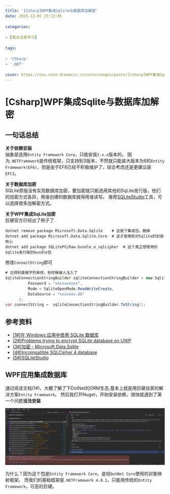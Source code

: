 ```yaml
---
title: '[Csharp]WPF集成Sqlite与数据库加解密' 
date: 2023-12-05 23:12:05

categories:

- [我永远爱学习]

tags:

- 'CSharp'
- '.NET'

cover: https://oss.note.dreamccc.cn/note/images/posts/[Csharp]WPF集成Sqlite与数据库加解密/title.png?x-oss-process=style/blog_title
---
```

# [Csharp]WPF集成Sqlite与数据库加解密

## 一句话总结

**关于依赖安装**  
抽象层选用`Entity Framework Core`，只能安装`3.x.x`版本的。
因为`.NETFramework`是传统框架，只支持到3版本，不然就只能装大版本为6的`Entity Framework(EF6)`，但是由于EF6已经不积极维护了，综合考虑还是更建议装`EFC3`。

**关于数据库加密**  
SQLite原版没有实现数据库加密，要加密就只能选用其他的SqLite发行版，他们的加密方式各异，用谁创建的数据库就得用谁读写。
推荐[SQLiteStudio](https://sqlitestudio.pl/)工具，可以选择很多加解密方式。

**关于WPF集成SqLite加密**  
巨硬官方已经出了例子了.
```shell
dotnet remove package Microsoft.Data.Sqlite    # 这是个集成包，删掉
dotnet add package Microsoft.Data.Sqlite.Core  # 这才是微软对Sqlite的封装核心
dotnet add package SQLitePCLRaw.bundle_e_sqlcipher  # 这个真正想使用的Sqlite发行版的bundle包
```
修改`ConnectString`即可
```c#
# 记得别直接字符串拼，到时候被人注入了
SqliteConnectionStringBuilder sqliteConnectionStringBuilder = new SqliteConnectionStringBuilder {
          Password = "xxxxxxxxxx",
          Mode = SqliteOpenMode.ReadWriteCreate,
          DataSource = "xxxxxxx.db"
      };
var connectString =  sqliteConnectionStringBuilder.ToString();  
```

<!--more-->

## 参考资料
 - [(1#)在 Windows 应用中使用 SQLite 数据库](https://learn.microsoft.com/zh-cn/windows/apps/develop/data-access/sqlite-data-access)
 - [(2#)Problems trying to encrypt SQLite database on UWP](https://stackoverflow.com/questions/63886988/problems-trying-to-encrypt-sqlite-database-on-uwp)
 - [(3#)加密 - Microsoft.Data.Sqlite](https://learn.microsoft.com/zh-cn/dotnet/standard/data/sqlite/encryption?tabs=netcore-cli)
 - [(4#)Incompatible SQLCipher 4 database](https://github.com/utelle/SQLite3MultipleCiphers/issues/47)
 - [(5#)SQLiteStudio](https://sqlitestudio.pl/)


## WPF应用集成数据库
通过阅读文档(1#)，大概了解了下DotNet的ORM生态,基本上就是用巨硬自家的解决方案`Entity Framework`。
然后我打开Nuget，开始安装依赖，很快就遇到了第一个问题**没法安装**

![第一个问题](/source/images/posts/[Csharp]WPF集成Sqlite与数据库加解密/EFC_Nuget.png)

为什么？因为这个包是`Entity Framework Core`，是给`DotNet Core`使用的对象映射框架。
而我们的基础框架是`.NETFramework 4.8.1`，只能用传统的`Entity Framework`，可恶的巨硬。
